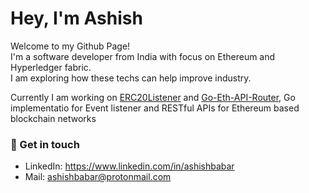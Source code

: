 # Hey, I'm Ashish 
Welcome to my Github Page!</br>
I'm a software developer from India with focus on Ethereum and Hyperledger fabric.</br>
I am exploring how these techs can help improve industry.</br>


Currently I am working on [ERC20Listener](https://github.com/ashishbabar/ERC20-Listener) and [Go-Eth-API-Router](https://github.com/ashishbabar/go-eth-api-router), Go implementatio for Event listener and RESTful APIs for Ethereum based blockchain networks

### :speech_balloon: Get in touch
- LinkedIn: https://www.linkedin.com/in/ashishbabar
- Mail: ashishbabar@protonmail.com
<!---
ashishbabar/ashishbabar is a ✨ special ✨ repository because its `README.md` (this file) appears on your GitHub profile.
You can click the Preview link to take a look at your changes.
--->
